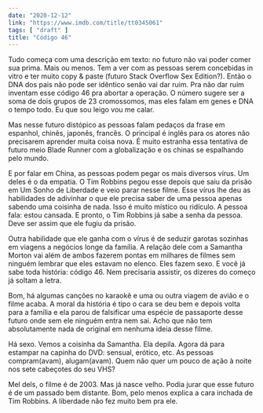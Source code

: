 ```yaml
---
date: "2020-12-12"
link: "https://www.imdb.com/title/tt0345061"
tags: [ "draft" ]
title: "Código 46"
---
```

Tudo começa com uma descrição em texto: no futuro não vai poder comer sua prima. Mais ou menos. Tem a ver com as pessoas serem concebidas in vitro e ter muito copy & paste (futuro Stack Overflow Sex Edition?). Então o DNA dos pais não pode ser idêntico senão vai dar ruim. Pra não dar ruim inventam esse código 46 pra abortar a operação. O número sugere ser a soma de dois grupos de 23 cromossomos, mas eles falam em genes e DNA o tempo todo. Eu que sou leigo vou me calar.

Mas nesse futuro distópico as pessoas falam pedaços da frase em espanhol, chinês, japonês, francês. O principal é inglês para os atores não precisarem aprender muita coisa nova. É muito estranha essa tentativa de futuro meio Blade Runner com a globalização e os chinas se espalhando pelo mundo.

E por falar em China, as pessoas podem pegar os mais diversos vírus. Um deles é o da empatia. O Tim Robbins pegou esse depois que saiu da prisão em Um Sonho de Liberdade e veio parar nesse filme. Esse vírus lhe deu as habilidades de adivinhar o que ele precisa saber de uma pessoa apenas sabendo uma coisinha de nada. Isso é muito místico ou ridículo. A pessoa fala: estou cansada. E pronto, o Tim Robbins já sabe a senha da pessoa. Deve ser assim que ele fugiu da prisão.

Outra habilidade que ele ganha com o vírus é de seduzir garotas sozinhas em viagens a negócios longe da família. A relação dele com a Samantha Morton vai além de ambos fazerem pontas em milhares de filmes sem ninguém lembrar que eles estavam no elenco. Eles fazem sexo. E você já sabe toda história: código 46. Nem precisaria assistir, os dizeres do começo já soltam a letra.

Bom, há algumas canções no karaokê e uma ou outra viagem de avião e o filme acaba. A moral da história é tipo o cara se deu bem e depois volta para a família e ela parou de falsificar uma espécie de passaporte desse futuro onde sem ele ninguém entra nem sai. Acho que não tem absolutamente nada de original em nenhuma ideia desse filme.

Há sexo. Vemos a coisinha da Samantha. Ela depila. Agora dá para estampar na capinha do DVD: sensual, erótico, etc. As pessoas compram(avam), alugam(avam). Quem não quer um pouco de ação à noite nos sete cabeçotes do seu VHS?

Mel dels, o filme é de 2003. Mas já nasce velho. Podia jurar que esse futuro é de um passado bem distante. Bom, pelo menos explica a cara inchada de Tim Robbins. A liberdade não fez muito bem pra ele.
